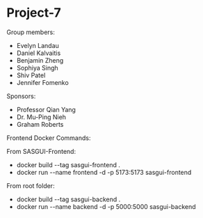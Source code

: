 # Project-7
Group members:
- Evelyn Landau
- Daniel Kalvaitis
- Benjamin Zheng
- Sophiya Singh
- Shiv Patel
- Jennifer Fomenko

Sponsors:
- Professor Qian Yang
- Dr. Mu-Ping Nieh
- Graham Roberts

Frontend Docker Commands:

From SASGUI-Frontend:
- docker build --tag sasgui-frontend . 
- docker run --name frontend -d -p 5173:5173 sasgui-frontend

From root folder:
- docker build --tag sasgui-backend . 
- docker run --name backend -d -p 5000:5000 sasgui-backend